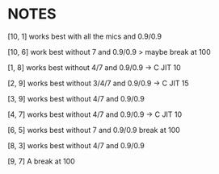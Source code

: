 # NOTES

[10, 1] works best with all the mics and 0.9/0.9

[10, 6] work best without 7 and 0.9/0.9 > maybe break at 100

[1, 8] works best without 4/7 and 0.9/0.9 -> C JIT 10

[2, 9] works best without 3/4/7 and 0.9/0.9 -> C JIT 15

[3, 9] works best without 4/7 and 0.9/0.9

[4, 7] works best without 4/7 and 0.9/0.9 -> C JIT 10

[6, 5] works best without 7 and 0.9/0.9 break at 100

[8, 3] works best without 4/7 and 0.9/0.9

[9, 7] A break at 100 
